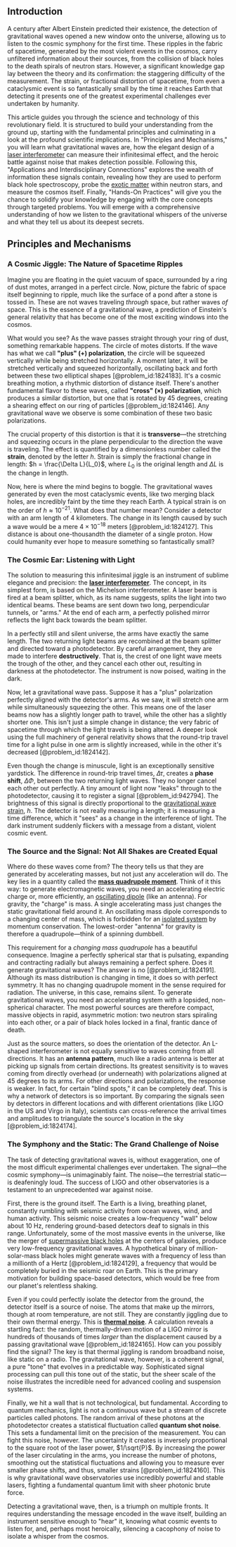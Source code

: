 ## Introduction
A century after Albert Einstein predicted their existence, the detection of gravitational waves opened a new window onto the universe, allowing us to listen to the cosmic symphony for the first time. These ripples in the fabric of spacetime, generated by the most violent events in the cosmos, carry unfiltered information about their sources, from the collision of black holes to the death spirals of neutron stars. However, a significant knowledge gap lay between the theory and its confirmation: the staggering difficulty of the measurement. The strain, or fractional distortion of spacetime, from even a cataclysmic event is so fantastically small by the time it reaches Earth that detecting it presents one of the greatest experimental challenges ever undertaken by humanity.

This article guides you through the science and technology of this revolutionary field. It is structured to build your understanding from the ground up, starting with the fundamental principles and culminating in a look at the profound scientific implications. In "Principles and Mechanisms," you will learn what gravitational waves are, how the elegant design of a [laser interferometer](@article_id:159702) can measure their infinitesimal effect, and the heroic battle against noise that makes detection possible. Following this, "Applications and Interdisciplinary Connections" explores the wealth of information these signals contain, revealing how they are used to perform black hole spectroscopy, probe the [exotic matter](@article_id:199166) within neutron stars, and measure the cosmos itself. Finally, "Hands-On Practices" will give you the chance to solidify your knowledge by engaging with the core concepts through targeted problems. You will emerge with a comprehensive understanding of how we listen to the gravitational whispers of the universe and what they tell us about its deepest secrets.

## Principles and Mechanisms

### A Cosmic Jiggle: The Nature of Spacetime Ripples

Imagine you are floating in the quiet vacuum of space, surrounded by a ring of dust motes, arranged in a perfect circle. Now, picture the fabric of space itself beginning to ripple, much like the surface of a pond after a stone is tossed in. These are not waves traveling *through* space, but rather waves *of* space. This is the essence of a gravitational wave, a prediction of Einstein's general relativity that has become one of the most exciting windows into the cosmos.

What would you see? As the wave passes straight through your ring of dust, something remarkable happens. The circle of motes distorts. If the wave has what we call **"plus" (+) polarization**, the circle will be squeezed vertically while being stretched horizontally. A moment later, it will be stretched vertically and squeezed horizontally, oscillating back and forth between these two elliptical shapes [@problem_id:1824183]. It's a cosmic breathing motion, a rhythmic distortion of distance itself. There's another fundamental flavor to these waves, called **"cross" (×) polarization**, which produces a similar distortion, but one that is rotated by 45 degrees, creating a shearing effect on our ring of particles [@problem_id:1824146]. Any gravitational wave we observe is some combination of these two basic polarizations.

The crucial property of this distortion is that it is **transverse**—the stretching and squeezing occurs in the plane perpendicular to the direction the wave is traveling. The effect is quantified by a dimensionless number called the **strain**, denoted by the letter $h$. Strain is simply the fractional change in length: $h = \frac{\Delta L}{L_0}$, where $L_0$ is the original length and $\Delta L$ is the change in length.

Now, here is where the mind begins to boggle. The gravitational waves generated by even the most cataclysmic events, like two merging black holes, are incredibly faint by the time they reach Earth. A typical strain is on the order of $h \approx 10^{-21}$. What does that number mean? Consider a detector with an arm length of $4$ kilometers. The change in its length caused by such a wave would be a mere $4 \times 10^{-18}$ meters [@problem_id:1824127]. This distance is about one-thousandth the diameter of a single proton. How could humanity ever hope to measure something so fantastically small?

### The Cosmic Ear: Listening with Light

The solution to measuring this infinitesimal jiggle is an instrument of sublime elegance and precision: the **[laser interferometer](@article_id:159702)**. The concept, in its simplest form, is based on the Michelson interferometer. A laser beam is fired at a beam splitter, which, as its name suggests, splits the light into two identical beams. These beams are sent down two long, perpendicular tunnels, or "arms." At the end of each arm, a perfectly polished mirror reflects the light back towards the beam splitter.

In a perfectly still and silent universe, the arms have exactly the same length. The two returning light beams are recombined at the beam splitter and directed toward a photodetector. By careful arrangement, they are made to interfere **destructively**. That is, the crest of one light wave meets the trough of the other, and they cancel each other out, resulting in darkness at the photodetector. The instrument is now poised, waiting in the dark.

Now, let a gravitational wave pass. Suppose it has a "plus" polarization perfectly aligned with the detector's arms. As we saw, it will stretch one arm while simultaneously squeezing the other. This means one of the laser beams now has a slightly longer path to travel, while the other has a slightly shorter one. This isn't just a simple change in distance; the very fabric of spacetime through which the light travels is being altered. A deeper look using the full machinery of general relativity shows that the round-trip travel time for a light pulse in one arm is slightly increased, while in the other it's decreased [@problem_id:1824142].

Even though the change is minuscule, light is an exceptionally sensitive yardstick. The difference in round-trip travel times, $\Delta \tau$, creates a **phase shift**, $\Delta \Phi$, between the two returning light waves. They no longer cancel each other out perfectly. A tiny amount of light now "leaks" through to the photodetector, causing it to register a signal [@problem_id:942794]. The brightness of this signal is directly proportional to the [gravitational wave strain](@article_id:260840), $h$. The detector is not really measuring a length; it is measuring a time difference, which it "sees" as a change in the interference of light. The dark instrument suddenly flickers with a message from a distant, violent cosmic event.

### The Source and the Signal: Not All Shakes are Created Equal

Where do these waves come from? The theory tells us that they are generated by accelerating masses, but not just any acceleration will do. The key lies in a quantity called the **[mass quadrupole moment](@article_id:158167)**. Think of it this way: to generate electromagnetic waves, you need an accelerating electric charge or, more efficiently, an [oscillating dipole](@article_id:262489) (like an antenna). For gravity, the "charge" is mass. A single accelerating mass just changes the static gravitational field around it. An oscillating mass dipole corresponds to a changing center of mass, which is forbidden for an [isolated system](@article_id:141573) by momentum conservation. The lowest-order "antenna" for gravity is therefore a quadrupole—think of a spinning dumbbell.

This requirement for a *changing mass quadrupole* has a beautiful consequence. Imagine a perfectly spherical star that is pulsating, expanding and contracting radially but always remaining a perfect sphere. Does it generate gravitational waves? The answer is no [@problem_id:1824191]. Although its mass distribution is changing in time, it does so with perfect symmetry. It has no changing quadrupole moment in the sense required for radiation. The universe, in this case, remains silent. To generate gravitational waves, you need an accelerating system with a lopsided, non-spherical character. The most powerful sources are therefore compact, massive objects in rapid, asymmetric motion: two neutron stars spiraling into each other, or a pair of black holes locked in a final, frantic dance of death.

Just as the source matters, so does the orientation of the detector. An L-shaped interferometer is not equally sensitive to waves coming from all directions. It has an **antenna pattern**, much like a radio antenna is better at picking up signals from certain directions. Its greatest sensitivity is to waves coming from directly overhead (or underneath) with polarizations aligned at 45 degrees to its arms. For other directions and polarizations, the response is weaker. In fact, for certain "blind spots," it can be completely deaf. This is why a network of detectors is so important. By comparing the signals seen by detectors in different locations and with different orientations (like LIGO in the US and Virgo in Italy), scientists can cross-reference the arrival times and amplitudes to triangulate the source's location in the sky [@problem_id:1824174].

### The Symphony and the Static: The Grand Challenge of Noise

The task of detecting gravitational waves is, without exaggeration, one of the most difficult experimental challenges ever undertaken. The signal—the cosmic symphony—is unimaginably faint. The noise—the terrestrial static—is deafeningly loud. The success of LIGO and other observatories is a testament to an unprecedented war against noise.

First, there is the ground itself. The Earth is a living, breathing planet, constantly rumbling with seismic activity from ocean waves, wind, and human activity. This seismic noise creates a low-frequency "wall" below about $10$ Hz, rendering ground-based detectors deaf to signals in this range. Unfortunately, some of the most massive events in the universe, like the merger of [supermassive black holes](@article_id:157302) at the centers of galaxies, produce very low-frequency gravitational waves. A hypothetical binary of million-solar-mass black holes might generate waves with a frequency of less than a millionth of a Hertz [@problem_id:1824129], a frequency that would be completely buried in the seismic roar on Earth. This is the primary motivation for building space-based detectors, which would be free from our planet's relentless shaking.

Even if you could perfectly isolate the detector from the ground, the detector itself is a source of noise. The atoms that make up the mirrors, though at room temperature, are not still. They are constantly jiggling due to their own thermal energy. This is **[thermal noise](@article_id:138699)**. A calculation reveals a startling fact: the random, thermally-driven motion of a LIGO mirror is hundreds of thousands of times *larger* than the displacement caused by a passing gravitational wave [@problem_id:1824165]. How can you possibly find the signal? The key is that thermal jiggling is random broadband noise, like static on a radio. The gravitational wave, however, is a coherent signal, a pure "tone" that evolves in a predictable way. Sophisticated signal processing can pull this tone out of the static, but the sheer scale of the noise illustrates the incredible need for advanced cooling and suspension systems.

Finally, we hit a wall that is not technological, but fundamental. According to quantum mechanics, light is not a continuous wave but a stream of discrete particles called photons. The random arrival of these photons at the photodetector creates a statistical fluctuation called **quantum shot noise**. This sets a fundamental limit on the precision of the measurement. You can fight this noise, however. The uncertainty it creates is inversely proportional to the square root of the laser power, $1/\sqrt{P}$. By increasing the power of the laser circulating in the arms, you increase the number of photons, smoothing out the statistical fluctuations and allowing you to measure ever smaller phase shifts, and thus, smaller strains [@problem_id:1824160]. This is why gravitational wave observatories use incredibly powerful and stable lasers, fighting a fundamental quantum limit with sheer photonic brute force.

Detecting a gravitational wave, then, is a triumph on multiple fronts. It requires understanding the message encoded in the wave itself, building an instrument sensitive enough to "hear" it, knowing what cosmic events to listen for, and, perhaps most heroically, silencing a cacophony of noise to isolate a whisper from the cosmos.